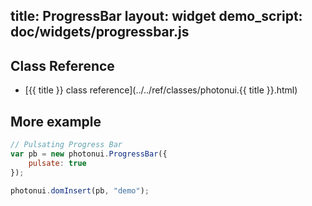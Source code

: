 title: ProgressBar
layout: widget
demo_script: doc/widgets/progressbar.js
---

## Class Reference

* [{{ title }} class reference](../../ref/classes/photonui.{{ title }}.html)


## More example

```javascript
// Pulsating Progress Bar
var pb = new photonui.ProgressBar({
    pulsate: true
});

photonui.domInsert(pb, "demo");
```


